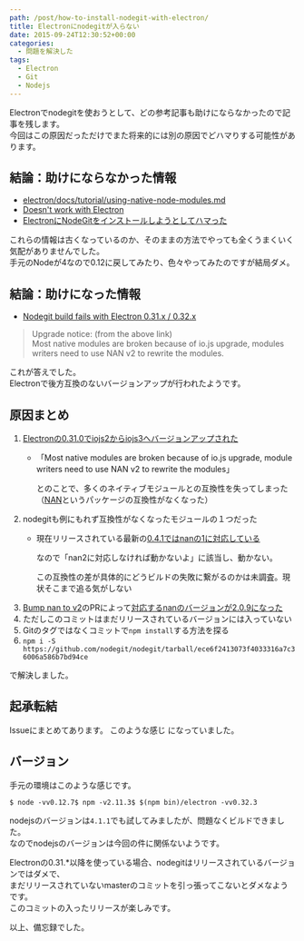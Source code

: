 ```yaml
---
path: /post/how-to-install-nodegit-with-electron/
title: Electronにnodegitが入らない
date: 2015-09-24T12:30:52+00:00
categories:
  - 問題を解決した
tags:
  - Electron
  - Git
  - Nodejs
---
```

Electronでnodegitを使おうとして、どの参考記事も助けにならなかったので記事を残します。  
今回はこの原因だっただけでまた将来的には別の原因でどハマりする可能性があります。

<!--more-->

結論：助けにならなかった情報
----------------------------------------

* [electron/docs/tutorial/using-native-node-modules.md](https://github.com/atom/electron/blob/master/docs/tutorial/using-native-node-modules.md)
* [Doesn't work with Electron](https://github.com/nodegit/nodegit/issues/574)
* [ElectronにNodeGitをインストールしようとしてハマった](http://b.amberfrog.net/post/119528788216/electron%E3%81%ABnodegit%E3%82%92%E3%82%A4%E3%83%B3%E3%82%B9%E3%83%88%E3%83%BC%E3%83%AB%E3%81%97%E3%82%88%E3%81%86%E3%81%A8%E3%81%97%E3%81%A6%E3%83%8F%E3%83%9E%E3%81%A3%E3%81%9F)

これらの情報は古くなっているのか、そのままの方法でやっても全くうまくいく気配がありませんでした。  
手元のNodeが4なので0.12に戻してみたり、色々やってみたのですが結局ダメ。

結論：助けになった情報
----------------------------------------

* [Nodegit build fails with Electron 0.31.x / 0.32.x](https://github.com/nodegit/nodegit/issues/686)

> Upgrade notice: (from the above link)  
> Most native modules are broken because of io.js upgrade, modules writers need to use NAN v2 to rewrite the modules.

これが答えでした。  
Electronで後方互換のないバージョンアップが行われたようです。

原因まとめ
----------------------------------------

1. [Electronの0.31.0でiojs2からiojs3へバージョンアップされた](https://github.com/atom/electron/releases/tag/v0.31.0) 
    * 「Most native modules are broken because of io.js upgrade, module writers need to use NAN v2 to rewrite the modules」

      とのことで、多くのネイティブモジュールとの互換性を失ってしまった（[NAN](https://github.com/nodejs/nan)というパッケージの互換性がなくなった）
2. nodegitも例にもれず互換性がなくなったモジュールの１つだった 
    * 現在リリースされている最新の[0.4.1ではnanの1に対応している](https://github.com/nodegit/nodegit/blob/v0.4.1/package.json#L73)

      なので「nan2に対応しなければ動かないよ」に該当し、動かない。

      この互換性の差が具体的にどうビルドの失敗に繋がるのかは未調査。現状そこまで追る気がしない
3. [Bump nan to v2](https://github.com/nodegit/nodegit/pull/702)のPRによって[対応するnanのバージョンが2.0.9になった](https://github.com/nodegit/nodegit/commit/9bc60984f8765049b70eb6f84a3276dc96aad419#diff-b9cfc7f2cdf78a7f4b91a753d10865a2)
4. ただしこのコミットはまだリリースされているバージョンには入っていない
5. Gitのタグではなくコミットで`npm install`する方法を探る
6. `npm i -S https://github.com/nodegit/nodegit/tarball/ece6f2413073f4033316a7c36006a586b7bd94ce`

で解決しました。

起承転結
----------------------------------------

Issueにまとめてあります。 <span class="removed_link" title="https://github.com/Leko/revy/issues/16">このような感じ</span> になっていました。

バージョン
----------------------------------------

手元の環境はこのような感じです。

```
$ node -vv0.12.7$ npm -v2.11.3$ $(npm bin)/electron -vv0.32.3
```

nodejsのバージョンは`4.1.1`でも試してみましたが、問題なくビルドできました。  
なのでnodejsのバージョンは今回の件に関係ないようです。

Electronの0.31.*以降を使っている場合、nodegitはリリースされているバージョンではダメで、  
まだリリースされていないmasterのコミットを引っ張ってこないとダメなようです。  
このコミットの入ったリリースが楽しみです。

以上、備忘録でした。
